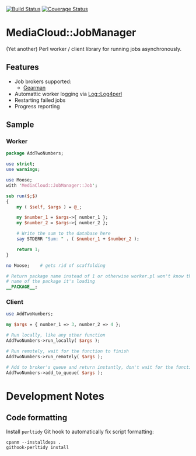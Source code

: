 [![Build Status](https://travis-ci.org/berkmancenter/p5-MediaCloud-JobManager.svg?branch=develop)](https://travis-ci.org/berkmancenter/p5-MediaCloud-JobManager) [![Coverage Status](https://coveralls.io/repos/github/berkmancenter/p5-MediaCloud-JobManager/badge.svg?branch=develop)](https://coveralls.io/github/berkmancenter/p5-MediaCloud-JobManager)

# MediaCloud::JobManager

(Yet another) Perl worker / client library for running jobs asynchronously.

## Features

* Job brokers supported:
    * [Gearman](http://gearman.org/)
* Automattic worker logging via [Log::Log4perl](http://search.cpan.org/~mschilli/Log-Log4perl/)
* Restarting failed jobs
* Progress reporting

## Sample

### Worker

```perl
package AddTwoNumbers;

use strict;
use warnings;

use Moose;
with 'MediaCloud::JobManager::Job';

sub run($;$)
{
    my ( $self, $args ) = @_;

    my $number_1 = $args->{ number_1 };
    my $number_2 = $args->{ number_2 };

    # Write the sum to the database here
    say STDERR "Sum: " . ( $number_1 + $number_2 );

    return 1;
}

no Moose;    # gets rid of scaffolding

# Return package name instead of 1 or otherwise worker.pl won't know the
# name of the package it's loading
__PACKAGE__;
```

### Client

```perl
use AddTwoNumbers;

my $args = { number_1 => 3, number_2 => 4 };

# Run locally, like any other function
AddTwoNumbers->run_locally( $args );

# Run remotely, wait for the function to finish
AddTwoNumbers->run_remotely( $args );

# Add to broker's queue and return instantly, don't wait for the function to finish
AddTwoNumbers->add_to_queue( $args );
```


# Development Notes

## Code formatting

Install `perltidy` Git hook to automatically fix script formatting:

    cpanm --installdeps .
    githook-perltidy install
